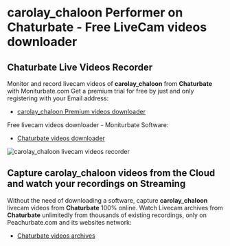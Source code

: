 # carolay_chaloon Performer on Chaturbate - Free LiveCam videos downloader

## Chaturbate Live Videos Recorder

Monitor and record livecam videos of **carolay_chaloon** from **Chaturbate** with Moniturbate.com
Get a premium trial for free by just and only registering with your Email address:
* [carolay_chaloon Premium videos downloader](https://moniturbate.com/request-demo-licence-key.html)

Free livecam videos downloader - Moniturbate Software:
* [Chaturbate videos downloader](https://moniturbate.com/moniturbate-download-software.html)

![carolay_chaloon livecam videos recorder](https://peachurnet.com/templates/moniturbate-software.png)


## Capture carolay_chaloon videos from the Cloud and watch your recordings on Streaming

Without the need of downloading a software, capture **carolay_chaloon** livecam videos from **Chaturbate** 100% online.
Watch Livecam archives from **Chaturbate** unlimitedly from thousands of existing recordings, only on Peachurbate.com and its websites network:
* [Chaturbate videos archives](https://peachurnet.com/)